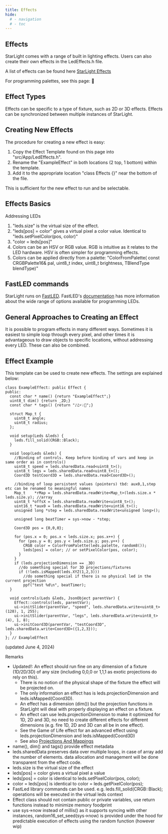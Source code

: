 ```yaml
---
title: Effects
hide:
  # - navigation
  # - toc
---
```


## Effects

StarLight comes with a range of built in lighting effects. Users can also create their own effects in the LedEffects.h file.

A list of effects can be found here [StarLight Effects](/StarDocs/StarLightMod/StarLightModEffects/)

For programming palettes, see this page: 🚧

## Effect Types

Effects can be specific to a type of fixture, such as 2D or 3D effects. Effects can be synchronized between multiple instances of StarLight.

## Creating New Effects

The procedure for creating a new effect is easy:

1. Copy the Effect Template found on this page into "src/App/LedEffects.h".
2. Rename the "ExampleEffect" in both locations (2 top, 1 bottom) within the template.
3. Add it to the appropriate location "class Effects {}" near the bottom of the file.

This is sufficient for the new effect to run and be selectable.

## Effects Basics

Addressing LEDs

1. "leds.size" is the virtual size of the effect.
2. "leds[pos] = color" gives a virtual pixel a color value. Identical to "leds.setPixelColor(pos, color)"
3. "color = leds[pos]" 
4. Colors can be an HSV or RGB value. RGB is intuitive as it relates to the LED hardware. HSV is often simpler for programming effects.
5. Colors can be applied directly from a palette: "ColorFromPalette( const CRGBPalette16& pal, uint8_t index, uint8_t brightness, TBlendType blendType)"

## FastLED commands

StarLight runs on [FastLED](https://github.com/FastLED/FastLED). FastLED's [documentation](http://fastled.io/docs/modules.html) has more information about the wide range of options available for programming LEDs.

## General Approaches to Creating an Effect

It is possible to program effects in many different ways. Sometimes it is easiest to simple loop through every pixel, and other times it is advantageous to draw objects to specific locations, without addressing every LED. These can also be combined.

## Effect Example

This template can be used to create new effects. The settings are explained below:

```
class ExampleEffect: public Effect {
public:
  const char * name() {return "ExampleEffect";}
  uint8_t dim() {return _2D;}
  const char * tags() {return "♪♫⚡💡💫";}

  struct Map_t {
    uint8_t angle;
    uint8_t radius;
  };

  void setup(Leds &leds) {
    leds.fill_solid(CRGB::Black);
  }

  void loop(Leds &leds) {
    //Binding of controls. Keep before binding of vars and keep in same order as in controls()
    uint8_t speed = leds.sharedData.read<uint8_t>();
    uint8_t legs = leds.sharedData.read<uint8_t>();
    Coord3D testCoord3D = leds.sharedData.read<Coord3D>();

    //binding of loop persistent values (pointers) tbd: aux0,1,step etc can be renamed to meaningful names
    Map_t    *rMap = leds.sharedData.readWrite<Map_t>(leds.size.x * leds.size.y); //array
    uint8_t *offsX = leds.sharedData.readWrite<uint8_t>();
    uint16_t *aux0 = leds.sharedData.readWrite<uint16_t>();
    unsigned long *step = leds.sharedData.readWrite<unsigned long>();

    unsigned long beatTimer = sys->now - *step;

    Coord3D pos = {0,0,0};

    for (pos.x = 0; pos.x < leds.size.x; pos.x++) {
      for (pos.y = 0; pos.y < leds.size.y; pos.y++) {
        CRGB color = ColorFromPalette(leds.palette, random8());
        leds[pos] = color; // or setPixelColor(pos, color);
      }
    }
    if (leds.projectionDimension == _3D)
      //do something special for 3D projections/fixtures
      if (!leds.isMapped(leds.XYZ(1,2,3)))
        //do something special if there is no physical led in the current projection
        ppf("test %d\n", beatTimer);
  }

  void controls(Leds &leds, JsonObject parentVar) {
    Effect::controls(leds, parentVar);
    ui->initSlider(parentVar, "speed", leds.sharedData.write<uint8_t>(128), 1, 255);
    ui->initSlider(parentVar, "legs", leds.sharedData.write<uint8_t>(4), 1, 8);
    ui->initCoord3D(parentVar, "testCoord3D", leds.sharedData.write<Coord3D>({1,2,3}));
  }
}; // ExampleEffect
```
(updated June 4, 2024)

Remarks

* Updated!: An effect should run fine on any dimension of a fixture (1D/2D/3D) of any size (including 0,0,0 or 1,1,1 as exotic projections do rely on this).
    * There is no notion of the physical shape of the fixture the effect will be projected on.
    * The only information an effect has is leds.projectionDimension and leds.isMapped(Coord3D).
    * An effect has a dimension (dim()) but the projection functions in StarLight will deal with properly displaying an effect on a fixture.
    * An effect can use leds.projectionDimension to make it optimized for 1D, 2D and 3D, no need to create different effects for different dimensions (e.g. fire 1D, 2D and 3D can all be in one effect).
    * See the Game of Life effect for an advanced effect using leds.projectionDimension and leds.isMapped(Coord3D)
    * See also [Projections And Mappings](/StarDocs/StarLight/ProjectionsAndMappings)
* name(), dim() and tags() provide effect metadata
* leds.sharedData preserves data over multiple loops, in case of array add the number of elements. data allocation and management will be done transparent from the effect code.
* leds.size is the virtual size of the effect
* leds[pos] = color gives a virtual pixel a value
* leds[pos] = color is identical to leds.setPixelColor(pos, color);
* color = leds[pos] is identical to color = leds.getPixelColor(pos);
* FastLed library commands can be used. e.g. leds.fill_solid(CRGB::Black); operations will be executed in the virtual leds context
* Effect class should not contain public or private variables, use return functions instead to minimize memory foodprint
* use sys->now instead of millis() as it supports syncing with other instances, random16_set_seed(sys->now) is provided under the hood for predictable execution of effects using the random function (however wip)
